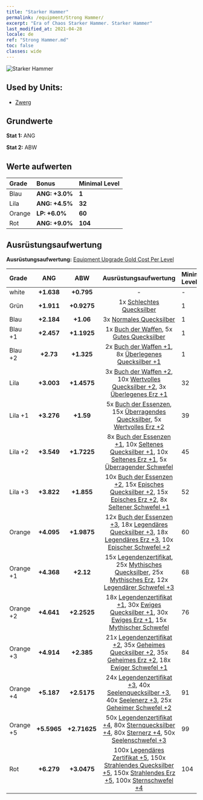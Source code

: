 ```yaml
---
title: "Starker Hammer"
permalink: /equipment/Strong Hammer/
excerpt: "Era of Chaos Starker Hammer. Starker Hammer"
last_modified_at: 2021-04-28
locale: de
ref: "Strong Hammer.md"
toc: false
classes: wide
---
```


  ![Starker Hammer](/images/e/e_2021.png)

## Used by Units:

* [Zwerg](/de/units/Dwarf/) 


## Grundwerte
 **Stat 1:** ANG

 **Stat 2:** ABW

## Werte aufwerten

  |     Grade    |   Bonus | Minimal Level | 
  |:-------------|:--------|:--------------| 
  | Blau | **ANG: +3.0%** | **1** | 
  | Lila | **ANG: +4.5%** | **32** | 
  | Orange | **LP: +6.0%** | **60** | 
  | Rot | **ANG: +9.0%** | **104** | 


## Ausrüstungsaufwertung
 **Ausrüstungsaufwertung:** [Equipment Upgrade Gold Cost Per Level](/equipment/EquipmentUpgradeCostPerLevel/) 

  |          Grade      | ANG | ABW | Ausrüstungsaufwertung | Minimal Level |
  |:--------------------|:---------:|:---------:|:----------------:|:--------------|
  | white | **+1.638** | **+0.795** | - | - |
  | Grün | **+1.911** | **+0.9275** | 1x [Schlechtes Quecksilber](/ItemsDE/mat_2/) | 1 |
  | Blau | **+2.184** | **+1.06** | 3x [Normales Quecksilber](/ItemsDE/mat_8/) | 1 |
  | Blau +1 | **+2.457** | **+1.1925** | 1x [Buch der Waffen](/ItemsDE/mat_18/), 5x [Gutes Quecksilber](/ItemsDE/mat_14/) | 1 |
  | Blau +2 | **+2.73** | **+1.325** | 2x [Buch der Waffen +1](/ItemsDE/mat_25/), 8x [Überlegenes Quecksilber +1](/ItemsDE/mat_21/) | 1 |
  | Lila | **+3.003** | **+1.4575** | 3x [Buch der Waffen +2](/ItemsDE/mat_32/), 10x [Wertvolles Quecksilber +2](/ItemsDE/mat_28/), 3x [Überlegenes Erz +1](/ItemsDE/mat_19/) | 32 |
  | Lila +1 | **+3.276** | **+1.59** | 5x [Buch der Essenzen](/ItemsDE/mat_39/), 15x [Überragendes Quecksilber](/ItemsDE/mat_35/), 5x [Wertvolles Erz +2](/ItemsDE/mat_26/) | 39 |
  | Lila +2 | **+3.549** | **+1.7225** | 8x [Buch der Essenzen +1](/ItemsDE/mat_46/), 10x [Seltenes Quecksilber +1](/ItemsDE/mat_42/), 10x [Seltenes Erz +1](/ItemsDE/mat_40/), 5x [Überragender Schwefel](/ItemsDE/mat_36/) | 45 |
  | Lila +3 | **+3.822** | **+1.855** | 10x [Buch der Essenzen +2](/ItemsDE/mat_53/), 15x [Episches Quecksilber +2](/ItemsDE/mat_49/), 15x [Episches Erz +2](/ItemsDE/mat_47/), 8x [Seltener Schwefel +1](/ItemsDE/mat_43/) | 52 |
  | Orange | **+4.095** | **+1.9875** | 12x [Buch der Essenzen +3](/ItemsDE/mat_60/), 18x [Legendäres Quecksilber +3](/ItemsDE/mat_56/), 18x [Legendäres Erz +3](/ItemsDE/mat_54/), 10x [Epischer Schwefel +2](/ItemsDE/mat_50/) | 60 |
  | Orange +1 | **+4.368** | **+2.12** | 15x [Legendenzertifikat](/ItemsDE/mat_67/), 25x [Mythisches Quecksilber](/ItemsDE/mat_63/), 25x [Mythisches Erz](/ItemsDE/mat_61/), 12x [Legendärer Schwefel +3](/ItemsDE/mat_57/) | 68 |
  | Orange +2 | **+4.641** | **+2.2525** | 18x [Legendenzertifikat +1](/ItemsDE/mat_74/), 30x [Ewiges Quecksilber +1](/ItemsDE/mat_70/), 30x [Ewiges Erz +1](/ItemsDE/mat_68/), 15x [Mythischer Schwefel](/ItemsDE/mat_64/) | 76 |
  | Orange +3 | **+4.914** | **+2.385** | 21x [Legendenzertifikat +2](/ItemsDE/mat_81/), 35x [Geheimes Quecksilber +2](/ItemsDE/mat_77/), 35x [Geheimes Erz +2](/ItemsDE/mat_75/), 18x [Ewiger Schwefel +1](/ItemsDE/mat_71/) | 84 |
  | Orange +4 | **+5.187** | **+2.5175** | 24x [Legendenzertifikat +3](/ItemsDE/mat_88/), 40x [Seelenquecksilber +3](/ItemsDE/mat_84/), 40x [Seelenerz +3](/ItemsDE/mat_82/), 25x [Geheimer Schwefel +2](/ItemsDE/mat_78/) | 91 |
  | Orange +5 | **+5.5965** | **+2.71625** | 50x [Legendenzertifikat +4](/ItemsDE/mat_95/), 80x [Sternquecksilber +4](/ItemsDE/mat_91/), 80x [Sternerz +4](/ItemsDE/mat_89/), 50x [Seelenschwefel +3](/ItemsDE/mat_85/) | 99 |
  | Rot | **+6.279** | **+3.0475** | 100x [Legendäres Zertifikat +5](/ItemsDE/mat_102/), 150x [Strahlendes Quecksilber +5](/ItemsDE/mat_98/), 150x [Strahlendes Erz +5](/ItemsDE/mat_96/), 100x [Sternschwefel +4](/ItemsDE/mat_92/) | 104 |

